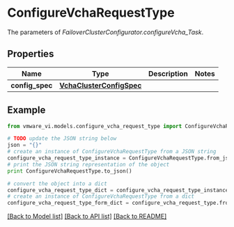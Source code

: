 # ConfigureVchaRequestType

The parameters of *FailoverClusterConfigurator.configureVcha_Task*. 

## Properties
Name | Type | Description | Notes
------------ | ------------- | ------------- | -------------
**config_spec** | [**VchaClusterConfigSpec**](VchaClusterConfigSpec.md) |  | 

## Example

```python
from vmware_vi.models.configure_vcha_request_type import ConfigureVchaRequestType

# TODO update the JSON string below
json = "{}"
# create an instance of ConfigureVchaRequestType from a JSON string
configure_vcha_request_type_instance = ConfigureVchaRequestType.from_json(json)
# print the JSON string representation of the object
print ConfigureVchaRequestType.to_json()

# convert the object into a dict
configure_vcha_request_type_dict = configure_vcha_request_type_instance.to_dict()
# create an instance of ConfigureVchaRequestType from a dict
configure_vcha_request_type_form_dict = configure_vcha_request_type.from_dict(configure_vcha_request_type_dict)
```
[[Back to Model list]](../README.md#documentation-for-models) [[Back to API list]](../README.md#documentation-for-api-endpoints) [[Back to README]](../README.md)


